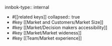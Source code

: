 innbok-type:: internal
- #[[related keys]]
collapsed:: true
- #key [[Market and Customers/Market Size]]
- #key [[Market/Decision makers accessibility]]
- #key [[Market/Market wideness]]
- #key [[Team/Market experience]]




